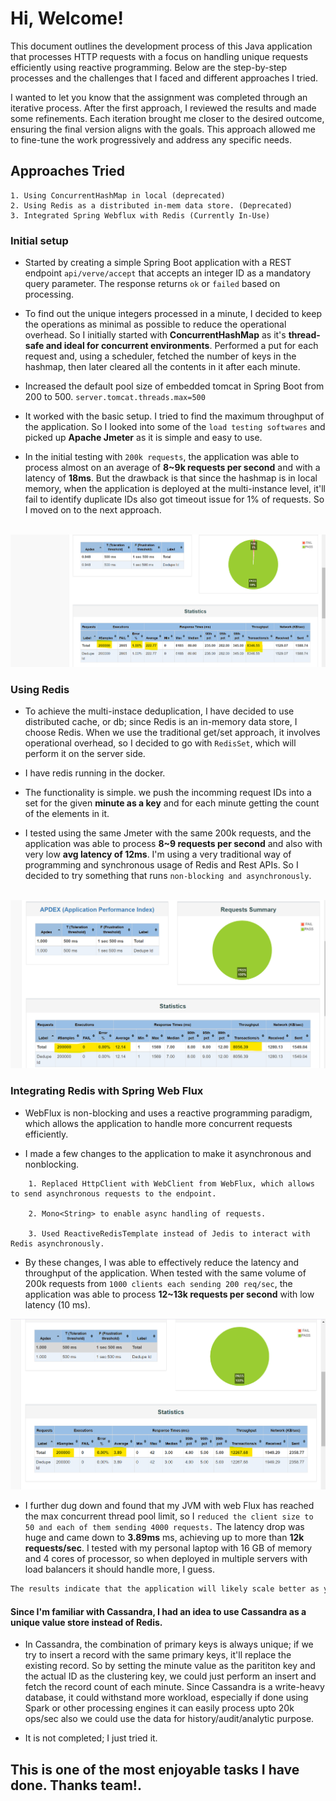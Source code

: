 # Hi, Welcome!
This document outlines the development process of this Java application that processes HTTP requests with a focus on handling unique requests efficiently using reactive programming. Below are the step-by-step processes and the challenges that I faced and different approaches I tried. 


I wanted to let you know that the assignment was completed through an iterative process. After the first approach, I reviewed the results and made some refinements. Each iteration brought me closer to the desired outcome, ensuring the final version aligns with the goals. This approach allowed me to fine-tune the work progressively and address any specific needs.


## Approaches Tried
    1. Using ConcurrentHashMap in local (deprecated)
    2. Using Redis as a distributed in-mem data store. (Deprecated)
    3. Integrated Spring Webflux with Redis (Currently In-Use)


### Initial setup


* Started by creating a simple Spring Boot application with a REST endpoint `api/verve/accept` that accepts an integer ID as a mandatory query parameter. The response returns `ok` or `failed` based on processing.


* To find out the unique integers processed in a minute, I decided to keep the operations as minimal as possible to reduce the operational overhead. So I initially started with **ConcurrentHashMap** as it's **thread-safe and ideal for concurrent environments**. Performed a put for each request and, using a scheduler, fetched the number of keys in the hashmap, then later cleared all the contents in it after each minute.


* Increased the default pool size of embedded tomcat in Spring Boot from 200 to 500. `server.tomcat.threads.max=500`


* It worked with the basic setup. I tried to find the maximum throughput of the application. So I looked into some of the `load testing softwares` and picked up **Apache Jmeter** as it is simple and easy to use.


* In the initial testing with `200k requests`, the application was able to process almost on an average of **8~9k requests per second** and with a latency of **18ms**. But the drawback is that since the hashmap is in local memory, when the application is deployed at the multi-instance level, it'll fail to identify duplicate IDs also got timeout issue for 1% of requests. So I moved on to the next approach.

&nbsp;
![Using ConcurrentHashMap](https://raw.githubusercontent.com/FalconDinesh/HighThroughputJavaApp/refs/heads/main/benchmark-jmeter/HashMap%20-%20report.png)


### Using Redis

* To achieve the multi-instace deduplication, I have decided to use distributed cache, or db; since Redis is an in-memory data store, I choose Redis. When we use the traditional get/set approach, it involves operational overhead, so I decided to go with `RedisSet`, which will perform it on the server side.

* I have redis running in the docker.

* The functionality is simple. we push the incomming request IDs into a set for the given **minute as a key** and for each minute getting the count of the elements in it.


* I tested using the same Jmeter with the same 200k requests, and the application was able to process **8~9 requests per second** and also with very low **avg latency of 12ms**. I'm using a very traditional way of programming and synchronous usage of Redis and Rest APIs. So I decided to try something that runs `non-blocking and asynchronously`.

&nbsp;
![Using Redis](https://raw.githubusercontent.com/FalconDinesh/HighThroughputJavaApp/refs/heads/main/benchmark-jmeter/redis%20-%20benchmark.png)



### Integrating Redis with Spring Web Flux


* WebFlux is non-blocking and uses a reactive programming paradigm, which allows the application to handle more concurrent requests efficiently.


* I made a few changes to the application to make it asynchronous and nonblocking.
```
    1. Replaced HttpClient with WebClient from WebFlux, which allows to send asynchronous requests to the endpoint.
    
    2. Mono<String> to enable async handling of requests.
    
    3. Used ReactiveRedisTemplate instead of Jedis to interact with Redis asynchronously.
```

* By these changes, I was able to effectively reduce the latency and throughput of the application. When tested with the same volume of 200k requests from `1000 clients each sending 200 req/sec`, the application was able to process **12~13k requests per second** with low latency (10 ms).


![Reactive Programming with Redis](https://raw.githubusercontent.com/FalconDinesh/HighThroughputJavaApp/refs/heads/main/benchmark-jmeter/Reactive_redis-benchmark.png)


* I further dug down and found that my JVM with web Flux has reached the max concurrent thread pool limit, so I `reduced the client size to 50 and each of them sending 4000 requests.` The latency drop was huge and came down to **3.89ms** ms, achieving up to more than **12k requests/sec**. I tested with my personal laptop with 16 GB of memory and 4 cores of processor, so when deployed in multiple servers with load balancers it should handle more, I guess.


```bash
The results indicate that the application will likely scale better as you increase the request volume, especially with load balancing or additional resources and optimizations like auto-scaling and more code optimizations.
```


#### Since I'm familiar with Cassandra, I had an idea to use Cassandra as a unique value store instead of Redis.


* In Cassandra, the combination of primary keys is always unique; if we try to insert a record with the same primary keys, it'll replace the existing record. So by setting the minute value as the parititon key and the actual ID as the clustering key, we could just perform an insert and fetch the record count of each minute. Since Cassandra is a write-heavy database, it could withstand more workload, especially if done using Spark or other processing engines it can easily process upto 20k ops/sec also we could use the data for history/audit/analytic purpose.

* It is not completed; I just tried it.


## This is one of the most enjoyable tasks I have done. Thanks team!.